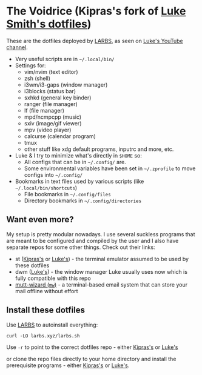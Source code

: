 # The Voidrice (Kipras's fork of [Luke Smith's dotfiles](https://github.com/lukesmithxyz/voidrice))

These are the dotfiles deployed by [LARBS](https://larbs.xyz), as seen on [Luke's YouTube channel](https://youtube.com/c/lukesmithxyz).

- Very useful scripts are in `~/.local/bin/`
- Settings for:
	- vim/nvim (text editor)
	- zsh (shell)
	- i3wm/i3-gaps (window manager)
	- i3blocks (status bar)
	- sxhkd (general key binder)
	- ranger (file manager)
	- lf (file manager)
	- mpd/ncmpcpp (music)
	- sxiv (image/gif viewer)
	- mpv (video player)
	- calcurse (calendar program)
	- tmux
	- other stuff like xdg default programs, inputrc and more, etc.
- Luke & I try to minimize what's directly in `$HOME` so:
	- All configs that can be in `~/.config/` are.
	- Some environmental variables have been set in `~/.zprofile` to move configs into `~/.config/`
- Bookmarks in text files used by various scripts (like `~/.local/bin/shortcuts`)
	- File bookmarks in `~/.config/files`
	- Directory bookmarks in `~/.config/directories`

## Want even more?

My setup is pretty modular nowadays.
I use several suckless programs that are meant to be configured and compiled by the user and I also have separate repos for some other things.
Check out their links:

- st ([Kipras's](https://github.com/sarpik/st) or [Luke's](https://github.com/lukesmithxyz/st)) - the terminal emulator assumed to be used by these dotfiles
- dwm ([Luke's](https://github.com/lukesmithxyz/dwm)) - the window manager Luke usually uses now which is fully compatible with this repo
- [mutt-wizard (`mw`)](https://github.com/lukesmithxyz/mutt-wizard) - a terminal-based email system that can store your mail offline without effort

## Install these dotfiles

Use [LARBS](https://larbs.xyz) to autoinstall everything:

```
curl -LO larbs.xyz/larbs.sh
```

Use `-r` to point to the correct dotfiles repo - either [Kipras's](https://github.com/sarpik/voidrice) or [Luke's](https://github.com/lukesmithxyz/voidrice)

or clone the repo files directly to your home directory and install the prerequisite programs - either [Kipras's](https://github.com/sarpik/LARBS/blob/master/progs.csv) or [Luke's](https://github.com/LukeSmithxyz/LARBS/blob/master/progs.csv).
